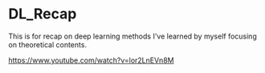# DL_Recap
This is for recap on deep learning methods I've learned by myself focusing on theoretical contents.

https://www.youtube.com/watch?v=lor2LnEVn8M
